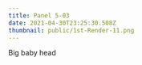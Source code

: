 ```yaml
---
title: Panel 5-03
date: 2021-04-30T23:25:30.508Z
thumbnail: public/1st-Render-11.png
---
```

Big baby head